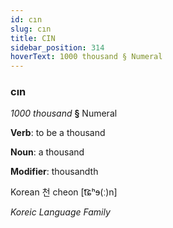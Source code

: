 ```yaml
---
id: cın
slug: cın
title: CIN
sidebar_position: 314
hoverText: 1000 thousand § Numeral
---
```


### cın

*1000 thousand* **§** Numeral

**Verb**: to be a thousand

**Noun**: a thousand

**Modifier**: thousandth

Korean 천 cheon [t͡ɕʰɘ(ː)n]

*Koreic Language Family*